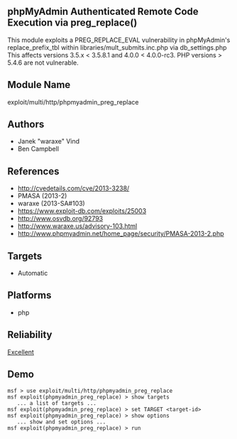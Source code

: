 ## phpMyAdmin Authenticated Remote Code Execution via preg_replace()

This module exploits a PREG_REPLACE_EVAL vulnerability in 
phpMyAdmin's replace_prefix_tbl within 
libraries/mult_submits.inc.php via db_settings.php This 
affects versions 3.5.x < 3.5.8.1 and 4.0.0 < 4.0.0-rc3. PHP 
versions > 5.4.6 are not vulnerable.


## Module Name
exploit/multi/http/phpmyadmin_preg_replace

## Authors
* Janek "waraxe" Vind
* Ben Campbell


## References
* http://cvedetails.com/cve/2013-3238/
* PMASA (2013-2)
* waraxe (2013-SA#103)
* https://www.exploit-db.com/exploits/25003
* http://www.osvdb.org/92793
* http://www.waraxe.us/advisory-103.html
* http://www.phpmyadmin.net/home_page/security/PMASA-2013-2.php



## Targets
* Automatic


## Platforms
* php

## Reliability
[Excellent](https://github.com/rapid7/metasploit-framework/wiki/Exploit-Ranking)

## Demo

```
msf > use exploit/multi/http/phpmyadmin_preg_replace
msf exploit(phpmyadmin_preg_replace) > show targets
   ... a list of targets ...
msf exploit(phpmyadmin_preg_replace) > set TARGET <target-id>
msf exploit(phpmyadmin_preg_replace) > show options
   ... show and set options ...
msf exploit(phpmyadmin_preg_replace) > run
```
    
    
